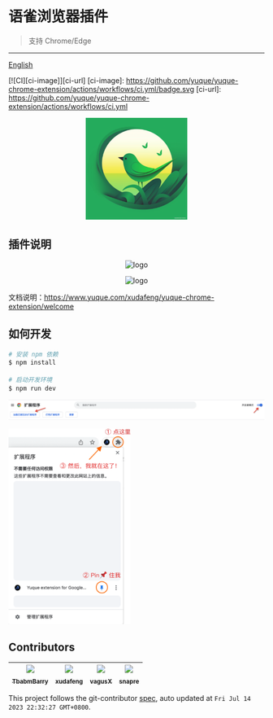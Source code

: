 # 语雀浏览器插件

> 支持 Chrome/Edge

---

[English](README.en.md)

[![CI][ci-image]][ci-url]
[ci-image]: https://github.com/yuque/yuque-chrome-extension/actions/workflows/ci.yml/badge.svg
[ci-url]: https://github.com/yuque/yuque-chrome-extension/actions/workflows/ci.yml

<p align="center">
  <a href="https://www.yuque.com/xudafeng/yuque-chrome-extension/welcome">
    <img
      alt="logo"
      src="./resources/logo.png"
      width="200"
    />
  </a>
</p>

## 插件说明

<p align="center">
  <img
    alt="logo"
    src="./resources/demo-1.gif"
    width="600"
  />
</p>

<p align="center">
  <img
    alt="logo"
    src="./resources/demo-2.gif"
    width="600"
  />
</p>

文档说明：https://www.yuque.com/xudafeng/yuque-chrome-extension/welcome

## 如何开发

```bash
# 安装 npm 依赖
$ npm install

# 启动开发环境
$ npm run dev
```

<img
  alt="logo"
  src="./resources/dev-1.png"
  width="750"
/>

<img
  alt="logo"
  src="./resources/dev-2.png"
  width="240"
/>

<!-- GITCONTRIBUTOR_START -->

## Contributors

|[<img src="https://avatars.githubusercontent.com/u/71264455?v=4" width="100px;"/><br/><sub><b>TbabmBarry</b></sub>](https://github.com/TbabmBarry)<br/>|[<img src="https://avatars.githubusercontent.com/u/1011681?v=4" width="100px;"/><br/><sub><b>xudafeng</b></sub>](https://github.com/xudafeng)<br/>|[<img src="https://avatars.githubusercontent.com/u/6828924?v=4" width="100px;"/><br/><sub><b>vagusX</b></sub>](https://github.com/vagusX)<br/>|[<img src="https://avatars.githubusercontent.com/u/52845048?v=4" width="100px;"/><br/><sub><b>snapre</b></sub>](https://github.com/snapre)<br/>|
| :---: | :---: | :---: | :---: |


This project follows the git-contributor [spec](https://github.com/xudafeng/git-contributor), auto updated at `Fri Jul 14 2023 22:32:27 GMT+0800`.

<!-- GITCONTRIBUTOR_END -->
